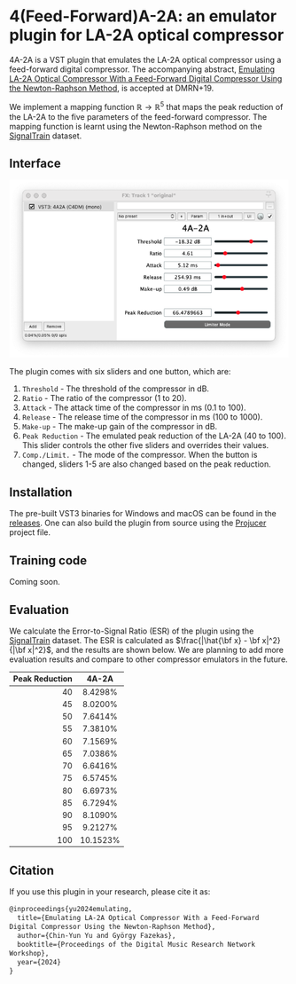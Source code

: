 # 4(Feed-Forward)A-2A: an emulator plugin for LA-2A optical compressor

4A-2A is a VST plugin that emulates the LA-2A optical compressor using a feed-forward digital compressor.
The accompanying abstract, [Emulating LA-2A Optical Compressor With a Feed-Forward Digital Compressor Using the Newton-Raphson Method](media/DMRN_19__4A_2A.pdf), is accepted at DMRN+19.

We implement a mapping function $\mathbb{R} \to \mathbb{R}^5$ that maps the peak reduction of the LA-2A to the five parameters of the feed-forward compressor. The mapping function is learnt using the Newton-Raphson method on the [SignalTrain](https://doi.org/10.5281/zenodo.3824876) dataset.

## Interface

![](media/gui.png)

The plugin comes with six sliders and one button, which are:

1. `Threshold` - The threshold of the compressor in dB.
2. `Ratio` - The ratio of the compressor (1 to 20).
3. `Attack` - The attack time of the compressor in ms (0.1 to 100).
4. `Release` - The release time of the compressor in ms (100 to 1000).
5. `Make-up` - The make-up gain of the compressor in dB.
6. `Peak Reduction` - The emulated peak reduction of the LA-2A (40 to 100). This slider controls the other five sliders and overrides their values.
7. `Comp./Limit.` - The mode of the compressor. When the button is changed, sliders 1-5 are also changed based on the peak reduction.

## Installation

The pre-built VST3 binaries for Windows and macOS can be found in the [releases](https://github.com/aim-qmul/4a2a/releases).
One can also build the plugin from source using the [Projucer](https://juce.com/download/) project file.

## Training code
Coming soon.

## Evaluation

We calculate the Error-to-Signal Ratio (ESR) of the plugin using the [SignalTrain](https://doi.org/10.5281/zenodo.3824876) dataset. The ESR is calculated as $\frac{|\hat{\bf x} - \bf x|^2}{|\bf x|^2}$, and the results are shown below.
We are planning to add more evaluation results and compare to other compressor emulators in the future.


| Peak Reduction | 4A-2A     |
|---------------:|:---------:|
| 40             | 8.4298%   |
| 45             | 8.0200%   |
| 50             | 7.6414%   |
| 55             | 7.3810%   |
| 60             | 7.1569%   |
| 65             | 7.0386%   |
| 70             | 6.6416%   |
| 75             | 6.5745%   |
| 80             | 6.6973%   |
| 85             | 6.7294%   |
| 90             | 8.1090%   |
| 95             | 9.2127%   |
| 100            | 10.1523%  |

## Citation
If you use this plugin in your research, please cite it as:

```
@inproceedings{yu2024emulating,
  title={Emulating LA-2A Optical Compressor With a Feed-Forward Digital Compressor Using the Newton-Raphson Method},
  author={Chin-Yun Yu and György Fazekas},
  booktitle={Proceedings of the Digital Music Research Network Workshop},
  year={2024}
}
```
